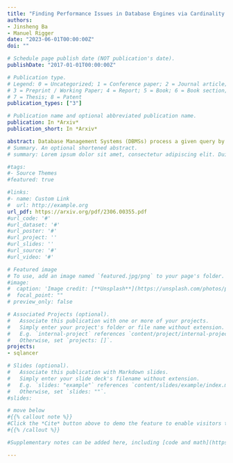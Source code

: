 ```yaml
---
title: "Finding Performance Issues in Database Engines via Cardinality Estimation Testing"
authors:
- Jinsheng Ba
- Manuel Rigger
date: "2023-06-01T00:00:00Z"
doi: ""

# Schedule page publish date (NOT publication's date).
publishDate: "2017-01-01T00:00:00Z"

# Publication type.
# Legend: 0 = Uncategorized; 1 = Conference paper; 2 = Journal article;
# 3 = Preprint / Working Paper; 4 = Report; 5 = Book; 6 = Book section;
# 7 = Thesis; 8 = Patent
publication_types: ["3"]

# Publication name and optional abbreviated publication name.
publication: In *Arxiv*
publication_short: In *Arxiv*

abstract: Database Management Systems (DBMSs) process a given query by creating an execution plan, which is subsequently executed, to compute the query's result. Deriving an efficient query plan is challenging, and both academia and industry have invested decades into researching query optimization. Despite this, DBMSs are prone to performance issues, where a DBMS produces an inefficient query plan that might lead to the slow execution of a query. Finding such issues is a longstanding problem and inherently difficult, because no ground truth information on an expected execution time exists. In this work, we propose Cardinality Estimation Restriction Testing (CERT), a novel technique that detects performance issues through the lens of cardinality estimation. Given a query on a database, CERT derives a more restrictive query (e.g., by replacing a LEFT JOIN with an INNER JOIN), whose estimated number of rows should not exceed the number of estimated rows for the original query. CERT tests cardinality estimators specifically, because they were shown to be the most important component for query optimization; thus, we expect that finding and fixing such issues might result in the highest performance gains. In addition, we found that some other kinds of query optimization issues are exposed by the unexpected cardinality estimation, which can also be detected by CERT. CERT is a black-box technique that does not require access to the source code; DBMSs expose query plans via the EXPLAIN statement. CERT eschews executing queries, which is costly and prone to performance fluctuations. We evaluated CERT on three widely used and mature DBMSs, MySQL, TiDB, and CockroachDB. CERT found 13 unique issues, of which 2 issues were fixed and 9 confirmed by the developers. We expect that this new angle on finding performance bugs will help DBMS developers in improving DMBSs' performance.
# Summary. An optional shortened abstract.
# summary: Lorem ipsum dolor sit amet, consectetur adipiscing elit. Duis posuere tellus ac convallis placerat. Proin tincidunt magna sed ex sollicitudin condimentum.

#tags:
#- Source Themes
#featured: true

#links:
#- name: Custom Link
#  url: http://example.org
url_pdf: https://arxiv.org/pdf/2306.00355.pdf
#url_code: '#'
#url_dataset: '#'
#url_poster: '#'
#url_project: ''
#url_slides: ''
#url_source: '#'
#url_video: '#'

# Featured image
# To use, add an image named `featured.jpg/png` to your page's folder. 
#image:
#  caption: 'Image credit: [**Unsplash**](https://unsplash.com/photos/pLCdAaMFLTE)'
#  focal_point: ""
# preview_only: false

# Associated Projects (optional).
#   Associate this publication with one or more of your projects.
#   Simply enter your project's folder or file name without extension.
#   E.g. `internal-project` references `content/project/internal-project/index.md`.
#   Otherwise, set `projects: []`.
projects:
- sqlancer

# Slides (optional).
#   Associate this publication with Markdown slides.
#   Simply enter your slide deck's filename without extension.
#   E.g. `slides: "example"` references `content/slides/example/index.md`.
#   Otherwise, set `slides: ""`.
#slides:

# move below
#{{% callout note %}}
#Click the *Cite* button above to demo the feature to enable visitors to import publication metadata into their reference management software.
#{{% /callout %}}

#Supplementary notes can be added here, including [code and math](https://sourcethemes.com/academic/docs/writing-markdown-latex/).

---
```


